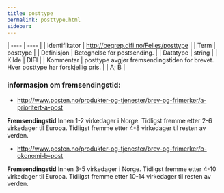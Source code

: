 ```yaml
---
title: posttype
permalink: posttype.html
sidebar:
---
```


| ---- | ---- |
| Identifikator | http://begrep.difi.no/Felles/posttype |
| Term | posttype |
| Definisjon | Betegnelse for postsending. |
| Datatype | string |
| Kilde | DIFI |
| Kommentar | posttype avgjør fremsendingstiden for brevet. Hver posttype har forskjellig pris. |
| A; B |

### informasjon om fremsendingstid:

* <http://www.posten.no/produkter-og-tjenester/brev-og-frimerker/a-prioritert-a-post>

**Fremsendingstid** Innen 1-2 virkedager i Norge. Tidligst fremme etter 2-6 virkedager til Europa. Tidligst fremme etter 4-8 virkedager til resten av verden.

* <http://www.posten.no/produkter-og-tjenester/brev-og-frimerker/b-okonomi-b-post>

**Fremsendingstid** Innen 3-5 virkedager i Norge. Tidligst fremme etter 4-10 virkedager til Europa. Tidligst fremme etter 10-14 virkedager til resten av verden.



